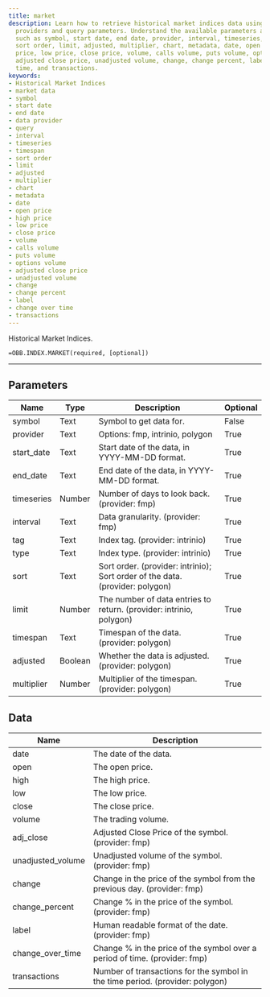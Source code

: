 ```yaml
---
title: market
description: Learn how to retrieve historical market indices data using various data
  providers and query parameters. Understand the available parameters and return values,
  such as symbol, start date, end date, provider, interval, timeseries, timespan,
  sort order, limit, adjusted, multiplier, chart, metadata, date, open price, high
  price, low price, close price, volume, calls volume, puts volume, options volume,
  adjusted close price, unadjusted volume, change, change percent, label, change over
  time, and transactions.
keywords: 
- Historical Market Indices
- market data
- symbol
- start date
- end date
- data provider
- query
- interval
- timeseries
- timespan
- sort order
- limit
- adjusted
- multiplier
- chart
- metadata
- date
- open price
- high price
- low price
- close price
- volume
- calls volume
- puts volume
- options volume
- adjusted close price
- unadjusted volume
- change
- change percent
- label
- change over time
- transactions
---
```


<!-- markdownlint-disable MD041 -->

Historical Market Indices.

```excel wordwrap
=OBB.INDEX.MARKET(required, [optional])
```

---

## Parameters

| Name | Type | Description | Optional |
| ---- | ---- | ----------- | -------- |
| symbol | Text | Symbol to get data for. | False |
| provider | Text | Options: fmp, intrinio, polygon | True |
| start_date | Text | Start date of the data, in YYYY-MM-DD format. | True |
| end_date | Text | End date of the data, in YYYY-MM-DD format. | True |
| timeseries | Number | Number of days to look back. (provider: fmp) | True |
| interval | Text | Data granularity. (provider: fmp) | True |
| tag | Text | Index tag. (provider: intrinio) | True |
| type | Text | Index type. (provider: intrinio) | True |
| sort | Text | Sort order. (provider: intrinio); Sort order of the data. (provider: polygon) | True |
| limit | Number | The number of data entries to return. (provider: intrinio, polygon) | True |
| timespan | Text | Timespan of the data. (provider: polygon) | True |
| adjusted | Boolean | Whether the data is adjusted. (provider: polygon) | True |
| multiplier | Number | Multiplier of the timespan. (provider: polygon) | True |

## Data

| Name | Description |
| ---- | ----------- |
| date | The date of the data.  |
| open | The open price.  |
| high | The high price.  |
| low | The low price.  |
| close | The close price.  |
| volume | The trading volume.  |
| adj_close | Adjusted Close Price of the symbol. (provider: fmp) |
| unadjusted_volume | Unadjusted volume of the symbol. (provider: fmp) |
| change | Change in the price of the symbol from the previous day. (provider: fmp) |
| change_percent | Change % in the price of the symbol. (provider: fmp) |
| label | Human readable format of the date. (provider: fmp) |
| change_over_time | Change % in the price of the symbol over a period of time. (provider: fmp) |
| transactions | Number of transactions for the symbol in the time period. (provider: polygon) |
